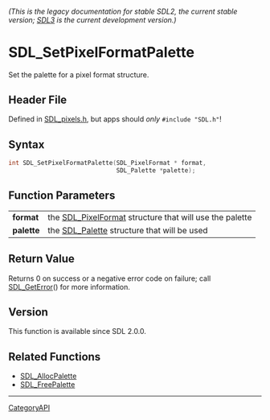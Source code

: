 ###### (This is the legacy documentation for stable SDL2, the current stable version; [SDL3](https://wiki.libsdl.org/SDL3/) is the current development version.)
# SDL_SetPixelFormatPalette

Set the palette for a pixel format structure.

## Header File

Defined in [SDL_pixels.h](https://github.com/libsdl-org/SDL/blob/SDL2/include/SDL_pixels.h), but apps should _only_ `#include "SDL.h"`!

## Syntax

```c
int SDL_SetPixelFormatPalette(SDL_PixelFormat * format,
                              SDL_Palette *palette);

```

## Function Parameters

|                 |                                                                            |
| --------------- | -------------------------------------------------------------------------- |
| **format**      | the [SDL_PixelFormat](SDL_PixelFormat) structure that will use the palette |
| **palette**     | the [SDL_Palette](SDL_Palette) structure that will be used                 |

## Return Value

Returns 0 on success or a negative error code on failure; call
[SDL_GetError](SDL_GetError)() for more information.

## Version

This function is available since SDL 2.0.0.

## Related Functions

* [SDL_AllocPalette](SDL_AllocPalette)
* [SDL_FreePalette](SDL_FreePalette)

----
[CategoryAPI](CategoryAPI)

